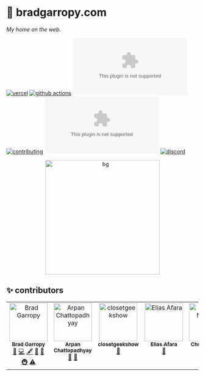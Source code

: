 # 🏡 bradgarropy.com

_My home on the web._

[![vercel][vercel-badge]][vercel]
[![github actions][github-actions-badge]][github-actions]
[![codecov][codecov-badge]][codecov]
[![contributing][contributing-badge]][contributing]
[![contributors][contributors-badge]][contributors]
[![discord][discord-badge]][discord]

<p align="center">
    <a href="https://bradgarropy.com">
        <img alt="bg" src="https://res.cloudinary.com/bradgarropy/image/upload/c_scale,f_auto,q_auto,w_300/bradgarropy.com/readme/bg-shadow.png" width="300">
    </a>
</p>

## ✨ contributors

<!-- ALL-CONTRIBUTORS-LIST:START - Do not remove or modify this section -->
<!-- prettier-ignore-start -->
<!-- markdownlint-disable -->
<table>
  <tbody>
    <tr>
      <td align="center" valign="top" width="14.28%"><a href="https://bradgarropy.com"><img src="https://avatars.githubusercontent.com/u/11336745?v=4?s=100" width="100px;" alt="Brad Garropy"/><br /><sub><b>Brad Garropy</b></sub></a><br /><a href="#blog-bradgarropy" title="Blogposts">📝</a> <a href="https://github.com/bradgarropy/bradgarropy.com/commits?author=bradgarropy" title="Code">💻</a> <a href="#content-bradgarropy" title="Content">🖋</a> <a href="#design-bradgarropy" title="Design">🎨</a> <a href="https://github.com/bradgarropy/bradgarropy.com/commits?author=bradgarropy" title="Documentation">📖</a> <a href="#infra-bradgarropy" title="Infrastructure (Hosting, Build-Tools, etc)">🚇</a> <a href="https://github.com/bradgarropy/bradgarropy.com/commits?author=bradgarropy" title="Tests">⚠️</a></td>
      <td align="center" valign="top" width="14.28%"><a href="https://github.com/sleepyArpan"><img src="https://avatars.githubusercontent.com/u/50901152?v=4?s=100" width="100px;" alt="Arpan Chattopadhyay"/><br /><sub><b>Arpan Chattopadhyay</b></sub></a><br /><a href="#blog-sleepyArpan" title="Blogposts">📝</a> <a href="https://github.com/bradgarropy/bradgarropy.com/issues?q=author%3AsleepyArpan" title="Bug reports">🐛</a></td>
      <td align="center" valign="top" width="14.28%"><a href="https://github.com/closetgeekshow"><img src="https://avatars.githubusercontent.com/u/991289?v=4?s=100" width="100px;" alt="closetgeekshow"/><br /><sub><b>closetgeekshow</b></sub></a><br /><a href="https://github.com/bradgarropy/bradgarropy.com/issues?q=author%3Aclosetgeekshow" title="Bug reports">🐛</a></td>
      <td align="center" valign="top" width="14.28%"><a href="https://eliasafara.fr/"><img src="https://avatars.githubusercontent.com/u/39487200?v=4?s=100" width="100px;" alt="Elias Afara"/><br /><sub><b>Elias Afara</b></sub></a><br /><a href="https://github.com/bradgarropy/bradgarropy.com/issues?q=author%3AEliasAfara" title="Bug reports">🐛</a></td>
      <td align="center" valign="top" width="14.28%"><a href="https://www.chrisnowicki.io"><img src="https://avatars.githubusercontent.com/u/102450568?v=4?s=100" width="100px;" alt="Chris Nowicki"/><br /><sub><b>Chris Nowicki</b></sub></a><br /><a href="https://github.com/bradgarropy/bradgarropy.com/issues?q=author%3Achris-nowicki" title="Bug reports">🐛</a></td>
    </tr>
  </tbody>
</table>

<!-- markdownlint-restore -->
<!-- prettier-ignore-end -->

<!-- ALL-CONTRIBUTORS-LIST:END -->

[vercel]: https://vercel.com/bradgarropy/bradgarropy
[vercel-badge]: https://img.shields.io/github/deployments/bradgarropy/bradgarropy.com/production?label=vercel&style=flat-square
[github-actions]: https://github.com/bradgarropy/bradgarropy.com/actions
[github-actions-badge]: https://img.shields.io/github/workflow/status/bradgarropy/bradgarropy.com/%F0%9F%A7%AA%20test?style=flat-square
[codecov]: https://app.codecov.io/gh/bradgarropy/bradgarropy.com
[codecov-badge]: https://img.shields.io/codecov/c/github/bradgarropy/bradgarropy.com?style=flat-square
[contributing]: https://github.com/bradgarropy/bradgarropy.com/blob/main/contributing.md
[contributing-badge]: https://img.shields.io/badge/PRs-welcome-success?style=flat-square
[contributors]: #-Contributors
[contributors-badge]: https://img.shields.io/github/all-contributors/bradgarropy/bradgarropy.com?style=flat-square
[discord]: https://bradgarropy.com/discord
[discord-badge]: https://img.shields.io/discord/748196643140010015?style=flat-square
